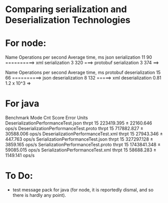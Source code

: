 # Comparing serialization and Deserialization Technologies

# For node:

Name                      Operations per second    Average time, ms
json serialization        11                       90                  ==========>
xml serialization         3                        320                 ===>
protobuf serialization    3                        374                 ==>

Name                        Operations per second    Average time, ms
protobuf deserialization    15                       66                  ==========>
json deserialization        8                        132                 =====>
xml deserialization         0.81                     1.2 x 10^3          =>


# For java

Benchmark                              Mode  Cnt        Score       Error  Units
DeserializationPerformanceTest.json   thrpt   15   223419.395 ± 22160.646  ops/s
DeserializationPerformanceTest.proto  thrpt   15   717882.827 ± 30588.006  ops/s
DeserializationPerformanceTest.xml    thrpt   15    27943.346 ±   447.763  ops/s
SerializationPerformanceTest.json     thrpt   15   327297.128 ±  3859.165  ops/s
SerializationPerformanceTest.proto    thrpt   15  1743841.348 ± 59085.015  ops/s
SerializationPerformanceTest.xml      thrpt   15    58688.283 ±  1149.141  ops/s

# To Do: 

* test message pack for java (for node, it is reportedly dismal, and so there is hardly any point).
